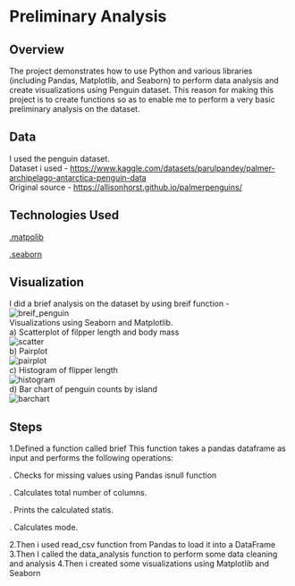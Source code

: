 # Preliminary Analysis
## Overview
The project demonstrates how to use Python and various libraries (including Pandas, Matplotlib, and Seaborn) to perform data analysis and create visualizations using Penguin dataset. This reason for making this project is to create functions so as to enable me to perform a very basic preliminary analysis on the dataset.
## Data
I used the penguin dataset.  
Dataset i used - https://www.kaggle.com/datasets/parulpandey/palmer-archipelago-antarctica-penguin-data  
Original source - https://allisonhorst.github.io/palmerpenguins/
## Technologies Used
[.matpolib](https://matplotlib.org/)  

[.seaborn](https://seaborn.pydata.org/)
## Visualization
I did a brief analysis on the dataset by using breif function -
![breif_penguin](https://user-images.githubusercontent.com/78250442/231426545-0ab6391a-4a40-4c43-8e95-f225df23a23f.jpg)  
Visualizations using Seaborn and Matplotlib.  
a) Scatterplot of filpper length and body mass  
![scatter](https://user-images.githubusercontent.com/78250442/231428644-2141d22f-673f-425e-84dc-aa9764e71588.jpg)  
b) Pairplot  
![pairplot](https://user-images.githubusercontent.com/78250442/231428713-166b2840-8a37-417e-81f2-3a1c40047aa2.jpg)  
c) Histogram of flipper length  
![histogram](https://user-images.githubusercontent.com/78250442/231429296-2c692675-8431-4a05-94d7-669eb3d236e6.jpg)  
d) Bar chart of penguin counts by island  
![barchart](https://user-images.githubusercontent.com/78250442/231429471-9907ffe6-8c62-4fa3-b81d-a3c21d6ab7ff.jpg)

## Steps
1.Defined a function called brief
This function takes a pandas dataframe as input and performs the following operations:

. Checks for missing values using Pandas isnull function

. Calculates total number of columns.

. Prints the calculated statis.

. Calculates mode.

2.Then i used read_csv function from Pandas to load it into a DataFrame
3.Then I called the data_analysis function to perform some data cleaning and analysis
4.Then i created some visualizations using Matplotlib and Seaborn
